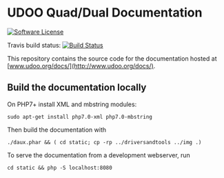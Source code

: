# UDOO Quad/Dual Documentation

[![Software License](https://img.shields.io/badge/license-MIT-brightgreen.svg?style=flat-square)](https://github.com/UDOOboard/X86-Docs/LICENSE)

Travis build status: [![Build Status](https://travis-ci.org/UDOOboard/Docs.svg?branch=master)](https://travis-ci.org/UDOOboard/Docs)

This repository contains the source code for the documentation hosted at [www.udoo.org/docs/](http://www.udoo.org/docs/).


## Build the documentation locally
On PHP7+ install XML and mbstring modules:

    sudo apt-get install php7.0-xml php7.0-mbstring

Then build the documentation with

    ./daux.phar && ( cd static; cp -rp ../driversandtools ../img .)

To serve the documentation from a development webserver, run

    cd static && php -S localhost:8080


